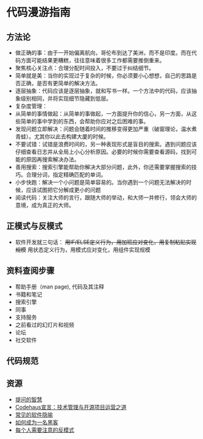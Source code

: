 # 代码漫游指南
## 方法论
+ 做正确的事：由于一开始偏离航向，哥伦布到达了美洲，而不是印度。而在代码方面可能结果更糟糕，往往意味着很多工作都需要推倒重来。
+ 聚焦核心关注点：合理分配时间投入，不要过于纠结细节。
+ 简单就是美：当你的实现过于复杂的时候，你必须要小心想想，自己的思路是否正确，是否有更简单的解决方法。
+ 逐层抽象：代码应该是逐层抽象，就和写书一样。一个方法中的代码，应该抽象级别相同，并将实现细节隐藏到低层。
+ 复杂度管理：
+ 从简单的事情做起：从简单的事做起，一方面提升你的信心，另一方面，从这些简单的事中学到的东西，会帮助你应对之后困难的事。
+ 发现问题立即解决：问题会随着时间的推移变得更加严重（破窗理论，温水煮青蛙）。尤其你以此去构建大厦的时候。
+ 不要试错：试错是浪费时间的，另一种表现形式是盲目的搜索。遇到问题应该仔细查看日志并从全局上小心分析原因。必要的时候你需要查看源码，找到可能的原因再搜索解决办法。
+ 善用搜索：搜索引擎能帮助你解决大部分问题，此外，你还需要掌握搜索的技巧。合理分词，指定精确匹配的单词。
+ 小步快跑：解决一个小问题是简单容易的。当你遇到一个问题无法解决的时候，应该试图把它分解成更小的问题
+ 阅读代码：关注大师的言行，跟随大师的举动，和大师一并修行，领会大师的意境，成为真正的大师。

## 正模式与反模式
+ 软件开发就三句话：
~~用IF/ELSE定义行为，用加班应对变化，用复制粘贴实现规模~~
用状态定义行为，用模式应对变化，用组件实现规模

## 资料查阅步骤
+ 帮助手册（man page), 代码及其注释
+ 书籍和笔记
+ 搜索引擎
+ 同事
+ 支持服务
+ 之前看过的幻灯片和视频
+ 论坛
+ 社交软件

## 代码规范

## 资源
+ [提问的智慧](https://github.com/ryanhanwu/How-To-Ask-Questions-The-Smart-Way/blob/master/README-zh_CN.md)
+ [Codehaus宣言：技术管理与开源项目运营之道](https://github.com/oldratlee/translations/tree/master/codehaus-manifesto)
+ [常见的软件隐喻](https://www.smwenku.com/a/5b891b952b71775d1cdff541/zh-cn/)
+ [如何成为一名黑客](https://translations.readthedocs.io/en/latest/hacker_howto.html)
+ [每个人需要注意的反模式](http://blog.jobbole.com/87413/)
